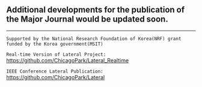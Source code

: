 ## Additional developments for the publication of the Major Journal would be updated soon.

----

`Supported by the National Research Foundation of Korea(NRF) grant funded by the Korea government(MSIT)`

`Real-time Version of Lateral Project:` https://github.com/ChicagoPark/Lateral_Realtime

`IEEE Conference Lateral Publication:` https://github.com/ChicagoPark/Lateral

